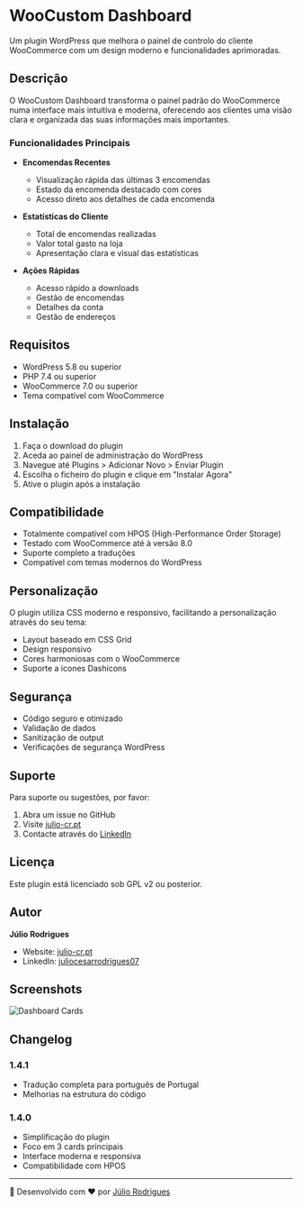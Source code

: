 # WooCustom Dashboard

Um plugin WordPress que melhora o painel de controlo do cliente WooCommerce com um design moderno e funcionalidades aprimoradas.

## Descrição

O WooCustom Dashboard transforma o painel padrão do WooCommerce numa interface mais intuitiva e moderna, oferecendo aos clientes uma visão clara e organizada das suas informações mais importantes.

### Funcionalidades Principais

- **Encomendas Recentes**
  - Visualização rápida das últimas 3 encomendas
  - Estado da encomenda destacado com cores
  - Acesso direto aos detalhes de cada encomenda

- **Estatísticas do Cliente**
  - Total de encomendas realizadas
  - Valor total gasto na loja
  - Apresentação clara e visual das estatísticas

- **Ações Rápidas**
  - Acesso rápido a downloads
  - Gestão de encomendas
  - Detalhes da conta
  - Gestão de endereços

## Requisitos

- WordPress 5.8 ou superior
- PHP 7.4 ou superior
- WooCommerce 7.0 ou superior
- Tema compatível com WooCommerce

## Instalação

1. Faça o download do plugin
2. Aceda ao painel de administração do WordPress
3. Navegue até Plugins > Adicionar Novo > Enviar Plugin
4. Escolha o ficheiro do plugin e clique em "Instalar Agora"
5. Ative o plugin após a instalação

## Compatibilidade

- Totalmente compatível com HPOS (High-Performance Order Storage)
- Testado com WooCommerce até à versão 8.0
- Suporte completo a traduções
- Compatível com temas modernos do WordPress

## Personalização

O plugin utiliza CSS moderno e responsivo, facilitando a personalização através do seu tema:

- Layout baseado em CSS Grid
- Design responsivo
- Cores harmoniosas com o WooCommerce
- Suporte a ícones Dashicons

## Segurança

- Código seguro e otimizado
- Validação de dados
- Sanitização de output
- Verificações de segurança WordPress

## Suporte

Para suporte ou sugestões, por favor:
1. Abra um issue no GitHub
2. Visite [julio-cr.pt](https://julio-cr.pt)
3. Contacte através do [LinkedIn](https://www.linkedin.com/in/juliocesarrodrigues07/)

## Licença

Este plugin está licenciado sob GPL v2 ou posterior.

## Autor

**Júlio Rodrigues**
- Website: [julio-cr.pt](https://julio-cr.pt)
- LinkedIn: [juliocesarrodrigues07](https://www.linkedin.com/in/juliocesarrodrigues07/)

## Screenshots

![Dashboard Cards](.github/screenshots/card.png)

## Changelog

### 1.4.1
- Tradução completa para português de Portugal
- Melhorias na estrutura do código

### 1.4.0
- Simplificação do plugin
- Foco em 3 cards principais
- Interface moderna e responsiva
- Compatibilidade com HPOS

---

🚀 Desenvolvido com ❤️ por [Júlio Rodrigues](https://julio-cr.pt)
